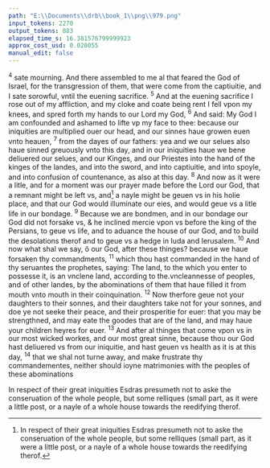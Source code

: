 ```yaml
---
path: "E:\\Documents\\drb\\book_1\\png\\979.png"
input_tokens: 2270
output_tokens: 883
elapsed_time_s: 16.381576799999923
approx_cost_usd: 0.020055
manual_edit: false
---
```

<sup>4</sup> sate mourning. And there assembled to me al that feared the God of Israel, for the transgression of them, that were come from the captiuitie, and I sate sorowful, vntil the euening sacrifice. <sup>5</sup> And at the euening sacrifice I rose out of my affliction, and my cloke and coate being rent I fell vpon my knees, and spred forth my hands to our Lord my God, <sup>6</sup> And said: My God I am confounded and ashamed to lifte vp my face to thee: because our iniquities are multiplied ouer our head, and our sinnes haue growen euen vnto heauen, <sup>7</sup> from the dayes of our fathers: yea and we our selues also haue sinned greuously vnto this day, and in our iniquities haue we bene deliuered our selues, and our Kinges, and our Priestes into the hand of the kinges of the landes, and into the sword, and into captiuitie, and into spoyle, and into confusion of countenance, as also at this day. <sup>8</sup> And now as it were a litle, and for a moment was our prayer made before the Lord our God, that a remnant might be left vs, and[^1] a nayle might be geuen vs in his holie place, and that our God would illuminate our eies, and would geue vs a litle life in our bondage. <sup>9</sup> Because we are bondmen, and in our bondage our God did not forsake vs, & he inclined mercie vpon vs before the king of the Persians, to geue vs life, and to aduance the house of our God, and to build the desolations therof and to geue vs a hedge in Iuda and Ierusalem. <sup>10</sup> And now what shal we say, ô our God, after these thinges? because we haue forsaken thy commandments, <sup>11</sup> which thou hast commanded in the hand of thy seruantes the prophetes, saying: The land, to the which you enter to possesse it, is an vnclene land, according to the.vncleannesse of peoples, and of other landes, by the abominations of them that haue filled it from mouth vnto mouth in their coinquination. <sup>12</sup> Now therfore geue not your daughters to their sonnes, and their daughters take not for your sonnes, and doe ye not seeke their peace, and their prosperitie for euer: that you may be strengthned, and may eate the goodes that are of the land, and may haue your children heyres for euer. <sup>13</sup> And after al thinges that come vpon vs in our most wicked workes, and our most great sinne, because thou our God hast deliuered vs from our iniquitie, and hast geuen vs health as it is at this day, <sup>14</sup> that we shal not turne away, and make frustrate thy commandementes, neither should ioyne matrimonies with the peoples of these abominations

[^1]: In respect of their great iniquities Esdras presumeth not to aske the conseruation of the whole people, but some relliques (small part, as it were a little post, or a nayle of a whole house towards the reedifying therof.

<aside>In respect of their great iniquities Esdras presumeth not to aske the conseruation of the whole people, but some relliques (small part, as it were a little post, or a nayle of a whole house towards the reedifying therof.</aside>